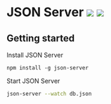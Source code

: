 # JSON Server [![](https://travis-ci.org/typicode/json-server.svg?branch=master)](https://travis-ci.org/typicode/json-server) [![](https://badge.fury.io/js/json-server.svg)](http://badge.fury.io/js/json-server)

## Getting started

Install JSON Server

```
npm install -g json-server
```

Start JSON Server

```bash
json-server --watch db.json
```
